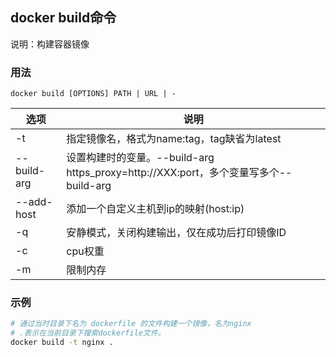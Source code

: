 ## docker build命令
说明：构建容器镜像

### 用法
```
docker build [OPTIONS] PATH | URL | -
```

| 选项 | 说明
| --- | ---
| -t          | 指定镜像名，格式为name:tag，tag缺省为latest
| --build-arg | 设置构建时的变量。--build-arg https_proxy=http://XXX:port，多个变量写多个--build-arg
| --add-host  | 添加一个自定义主机到ip的映射(host:ip)
| -q          | 安静模式，关闭构建输出，仅在成功后打印镜像ID
| -c          | cpu权重
| -m          | 限制内存

### 示例
```sh
# 通过当时目录下名为 dockerfile 的文件构建一个镜像，名为nginx
# .表示在当前目录下搜索dockerfile文件。
docker build -t nginx .
```